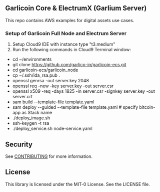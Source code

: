 ## Garlicoin Core & ElectrumX (Garlium Server)
This repo contains AWS examples for digital assets use cases.  


### Setup of Garlicoin Full Node and Electrum Server

1. Setup Cloud9 IDE with instance type  "t3.medium"
2. Run the following commands in Cloud9 Terminal window:
* cd ~/environments
* git clone https://github.com/garlico-in/garlicoin-ecs.git
* cd garlicoin-ecs/garlicoin_node
* cp ~/.ssh/ida_rsa.pub .
* openssl genrsa -out server.key 2048
* openssl req -new -key server.key -out server.csr
* openssl x509 -req -days 1825 -in server.csr -signkey server.key -out server.crt
* sam build --template-file template.yaml
* sam deploy --guided --template-file template.yaml # specify bitcoin-app as Stack name
* ./deploy_image.sh
* ssh-keygen -t rsa
* ./deploy_service.sh node-service.yaml

## Security

See [CONTRIBUTING](CONTRIBUTING.md#security-issue-notifications) for more information.

## License

This library is licensed under the MIT-0 License. See the LICENSE file.


